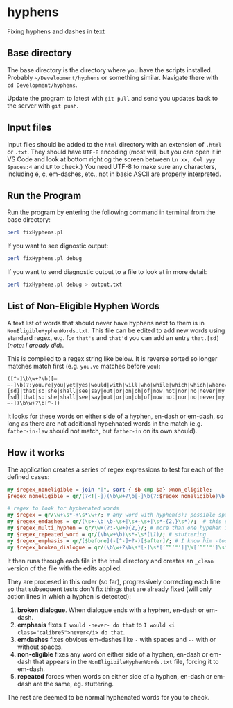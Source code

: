 # hyphens
Fixing hyphens and dashes in text

## Base directory
The base directory is the directory where you have the scripts installed.  Probably `~/Development/hyphens` or something similar.  Navigate there with `cd Development/hyphens`.

Update the program to latest with `git pull` and send you updates back to the server with `git push`.

## Input files
Input files should be added to the `html` directory with an extension of `.html` or `.txt`.  They should have `UTF-8` encoding (most will, but you can open it in VS Code and look at bottom right og the screen between `Ln xx, Col yyy  Spaces:4` and `LF` to check.)  You need UTF-8 to make sure any characters, including é, ç, em-dashes, etc., not in basic ASCII are properly interpreted.

## Run the Program
Run the program by entering the following command in terminal from the base directory:
```bash
perl fixHyphens.pl
```
If you want to see dignostic output:
```bash
perl fixHyphens.pl debug
```

If you want to send diagnostic output to a file to look at in more detail:
```bash
perl fixHyphens.pl debug > output.txt
```

## List of Non-Eligible Hyphen Words
A text list of words that should never have hyphens next to them is in `NonEligibleHyphenWords.txt`. This file can be edited to add new words using standard regex, e.g. for `that's` and `that'd` you can add an entry `that.[sd]` (*note: I aready did*).

This is compiled to a regex string like below. It is reverse sorted so longer matches match first (e.g. `you.ve` matches before `you`):
```
([^-]\b\w+?\b([–—-]\b(?:you.re|you|yet|yes|would|with|will|who|while|which|which|wherever|where|where|whenever|when|what|were|well|we.ll|we|was|us|up|until|too|to|though|those|this|they|there|then|then|them|the|that.[sd]|that|so|she|shall|see|say|out|or|on|oh|of|now|not|nor|no|never|my|more|me|maybe|may|just|its|it.s|it|is|in|if|how|his|him|here|her|he.d|he|have|has|had|from|for|every|even|else|do|did|could|come|can|camefrom|by|but|both|bmy|be|at|as|are|any|and|an|also|all|again|a|I.ve|I.m|I.ll|I)\b|\b(?:you.re|you|yet|yes|would|with|will|who|while|which|which|wherever|where|where|whenever|when|what|were|well|we.ll|we|was|us|up|until|too|to|though|those|this|they|there|then|then|them|the|that.[sd]|that|so|she|shall|see|say|out|or|on|oh|of|now|not|nor|no|never|my|more|me|maybe|may|just|its|it.s|it|is|in|if|how|his|him|here|her|he.d|he|have|has|had|from|for|every|even|else|do|did|could|come|can|camefrom|by|but|both|bmy|be|at|as|are|any|and|an|also|all|again|a|I.ve|I.m|I.ll|I)\b[–—-])\b\w+?\b[^-])
```
It looks for these words on either side of a hyphen, en-dash or em-dash, so long as there are not additional hypehnated words in the match (e.g. `father-in-law` should not match, but `father-in` on its own should).

## How it works

The application creates a series of regex expressions to test for each of the defined cases:

```perl
my $regex_noneligible = join "|", sort { $b cmp $a} @non_eligible;
$regex_noneligible = qr/(?<![-])(\b\w+?\b[-]\b(?:$regex_noneligible)\b|\b(?:$regex_noneligible)\b[-]\b\w+?\b)(?![-])/i;

# regex to look for hyphenated words
my $regex = qr/\w+\s*-+\s*\w+/; # any word with hyphen(s); possible spaces around hyphen
my $regex_emdashes = qr/(\s+-\b|\b-\s+|\s+-\s+|\s*-{2,}\s*)/;  # this subset are probably em-dashes
my $regex_multi_hyphen = qr/\w+(?:-\w+){2,}/; # more than one hypehen in a word -- ignore these
my $regex_repeated_word = qr/(\b\w+\b)\s*-\s*(\1)/; # stuttering
my $regex_emphasis = qr/[$before](-[^-]+?-)[$after]/; # I know him -too- well.
my $regex_broken_dialogue = qr/(\b\w+?\b\s*[-]\s*[’”“‘"']|\W[’”“‘"']\s*[-]\s*\b\w+?\b)/; # ends with a hyphen
```

It then runs through each file in the `html` directory and creates an `_clean` version of the file with the edits applied.  

They are procesed in this order (so far), progressively correcting each line so that subsequent tests don't fix things that are already fixed (will only action lines in which a hyphen is detected):
1. **broken dialogue**.  When dialogue ends with a hyphen, en-dash or em-dash.
2. **emphasis** fixes `I would -never- do that` to `I would <i class="calibre5">never</i> do that`.
3. **emdashes** fixes obvious em-dashes like ` - ` with spaces and `--` with or without spaces.
4. **non-eligible** fixes any word on either side of a hyphen, en-dash or em-dash that appears in the `NonEligibileHyphenWords.txt` file, forcing it to em-dash.
5. **repeated** forces when words on either side of a hyphen, en-dash or em-dash are the same, eg. stuttering. 

The rest are deemed to be normal hyphenated words for you to check.